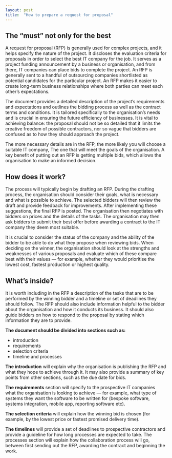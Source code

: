 ```yaml
---
layout: post
title:  "How to prepare a request for proposal"
---
```


## The “must” not only for the best
A request for proposal (RFP) is generally used for complex projects, and it helps specify the nature of the project. It discloses the evaluation criteria for proposals in order to select the best IT company for the job. It serves as a project funding announcement by a business or organisation, and from there, IT companies can place bids to complete the project. An RFP is generally sent to a handful of outsourcing companies shortlisted as potential candidates for the particular project. An RFP makes it easier to create long-term business relationships where both parties can meet each other’s expectations.

The document provides a detailed description of the project’s requirements and expectations and outlines the bidding process as well as the contract terms and conditions. It is tailored specifically to the organisation’s needs and is crucial in ensuring the future efficiency of businesses. It is vital to achieving balance: the proposal should not be so detailed that it limits the creative freedom of possible contractors, nor so vague that bidders are confused as to how they should approach the project.

The more necessary details are in the RFP, the more likely you will choose a suitable IT company, The one that will meet the goals of the organisation. A key benefit of putting out an RFP is getting multiple bids, which allows the organisation to make an informed decision.

## How does it work?
The process will typically begin by drafting an RFP. During the drafting process, the organisation should consider their goals, what is necessary and what is possible to achieve. The selected bidders will then review the draft and provide feedback for improvements. After implementing these suggestions, the final RFP is posted. The organisation then negotiates with bidders on prices and the details of the tasks. The organisation may then ask bidders to submit their best offer before awarding a contract to the IT company they deem most suitable.

It is crucial to consider the status of the company and the ability of the bidder to be able to do what they propose when reviewing bids. When deciding on the winner, the organisation should look at the strengths and weaknesses of various proposals and evaluate which of these compare best with their values — for example, whether they would prioritise the lowest cost, fastest production or highest quality.

## What’s inside?
It is worth including in the RFP a description of the tasks that are to be performed by the winning bidder and a timeline or set of deadlines they should follow. The RFP should also include information helpful to the bidder about the organisation and how it conducts its business. It should also guide bidders on how to respond to the proposal by stating which information they are to provide.

**The document should be divided into sections such as:**

- introduction
- requirements
- selection criteria
- timeline and processes
  
**The introduction** will explain why the organisation is publishing the RFP and what they hope to achieve through it. It may also provide a summary of key points from other sections, such as the due date for bids.

**The requirements** section will specify to the prospective IT companies what the organisation is looking to achieve — for example, what type of systems they want the software to be written for (bespoke software, systems integration, mobile app, reporting software etc).

**The selection criteria** will explain how the winning bid is chosen (for example, by the lowest price or fastest promised delivery time).

**The timelines** will provide a set of deadlines to prospective contractors and provide a guideline for how long processes are expected to take. The processes section will explain how the collaboration process will go, between first sending out the RFP, awarding the contract and beginning the work.

